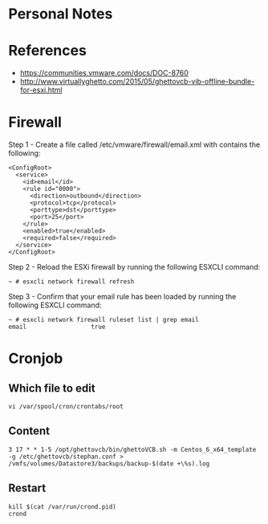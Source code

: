 # Personal Notes

# References

* https://communities.vmware.com/docs/DOC-8760
* http://www.virtuallyghetto.com/2015/05/ghettovcb-vib-offline-bundle-for-esxi.html

# Firewall
Step 1 - Create a file called /etc/vmware/firewall/email.xml with contains the following:
```
<ConfigRoot>
  <service>
    <id>email</id>
    <rule id="0000">
      <direction>outbound</direction>
      <protocol>tcp</protocol>
      <porttype>dst</porttype>
      <port>25</port>
    </rule>
    <enabled>true</enabled>
    <required>false</required>
  </service>
</ConfigRoot>
 ```
Step 2 - Reload the ESXi firewall by running the following ESXCLI command:
```
~ # esxcli network firewall refresh
```

Step 3 - Confirm that your email rule has been loaded by running the following ESXCLI command:
```
~ # esxcli network firewall ruleset list | grep email
email                  true
```

# Cronjob
## Which file to edit
```
vi /var/spool/cron/crontabs/root
``` 

## Content
```
3 17 * * 1-5 /opt/ghettovcb/bin/ghettoVCB.sh -m Centos_6_x64_template -g /etc/ghettovcb/stephan.conf >  /vmfs/volumes/Datastore3/backups/backup-$(date +\%s).log
```

## Restart
```
kill $(cat /var/run/crond.pid)
crond
```
